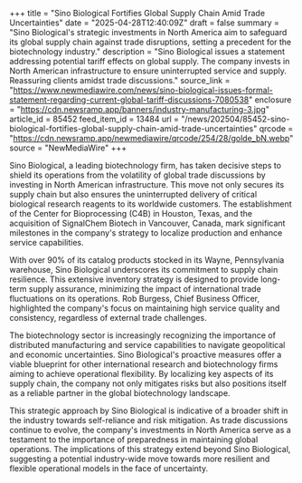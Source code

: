 +++
title = "Sino Biological Fortifies Global Supply Chain Amid Trade Uncertainties"
date = "2025-04-28T12:40:09Z"
draft = false
summary = "Sino Biological's strategic investments in North America aim to safeguard its global supply chain against trade disruptions, setting a precedent for the biotechnology industry."
description = "Sino Biological issues a statement addressing potential tariff effects on global supply. The company invests in North American infrastructure to ensure uninterrupted service and supply. Reassuring clients amidst trade discussions."
source_link = "https://www.newmediawire.com/news/sino-biological-issues-formal-statement-regarding-current-global-tariff-discussions-7080538"
enclosure = "https://cdn.newsramp.app/banners/industry-manufacturing-3.jpg"
article_id = 85452
feed_item_id = 13484
url = "/news/202504/85452-sino-biological-fortifies-global-supply-chain-amid-trade-uncertainties"
qrcode = "https://cdn.newsramp.app/newmediawire/qrcode/254/28/golde_bN.webp"
source = "NewMediaWire"
+++

<p>Sino Biological, a leading biotechnology firm, has taken decisive steps to shield its operations from the volatility of global trade discussions by investing in North American infrastructure. This move not only secures its supply chain but also ensures the uninterrupted delivery of critical biological research reagents to its worldwide customers. The establishment of the Center for Bioprocessing (C4B) in Houston, Texas, and the acquisition of SignalChem Biotech in Vancouver, Canada, mark significant milestones in the company's strategy to localize production and enhance service capabilities.</p><p>With over 90% of its catalog products stocked in its Wayne, Pennsylvania warehouse, Sino Biological underscores its commitment to supply chain resilience. This extensive inventory strategy is designed to provide long-term supply assurance, minimizing the impact of international trade fluctuations on its operations. Rob Burgess, Chief Business Officer, highlighted the company's focus on maintaining high service quality and consistency, regardless of external trade challenges.</p><p>The biotechnology sector is increasingly recognizing the importance of distributed manufacturing and service capabilities to navigate geopolitical and economic uncertainties. Sino Biological's proactive measures offer a viable blueprint for other international research and biotechnology firms aiming to achieve operational flexibility. By localizing key aspects of its supply chain, the company not only mitigates risks but also positions itself as a reliable partner in the global biotechnology landscape.</p><p>This strategic approach by Sino Biological is indicative of a broader shift in the industry towards self-reliance and risk mitigation. As trade discussions continue to evolve, the company's investments in North America serve as a testament to the importance of preparedness in maintaining global operations. The implications of this strategy extend beyond Sino Biological, suggesting a potential industry-wide move towards more resilient and flexible operational models in the face of uncertainty.</p>